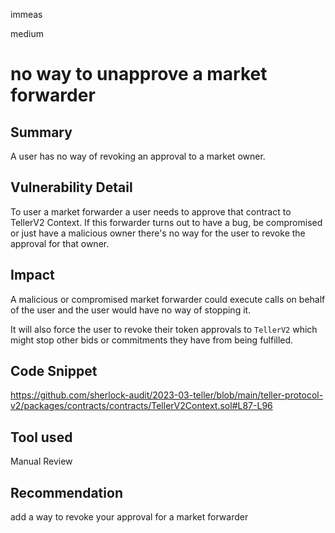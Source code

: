 immeas

medium

# no way to unapprove a market forwarder

## Summary
A user has no way of revoking an approval to a market owner.

## Vulnerability Detail
To user a market forwarder a user needs to approve that contract to TellerV2 Context. If this forwarder turns out to have a bug, be compromised or just have a malicious owner there's no way for the user to revoke the approval for that owner.

## Impact
A malicious or compromised market forwarder could execute calls on behalf of the user and the user would have no way of stopping it.

It will also force the user to revoke their token approvals to `TellerV2` which might stop other bids or commitments they have from being fulfilled.

## Code Snippet
https://github.com/sherlock-audit/2023-03-teller/blob/main/teller-protocol-v2/packages/contracts/contracts/TellerV2Context.sol#L87-L96


## Tool used
Manual Review

## Recommendation
add a way to revoke your approval for a market forwarder